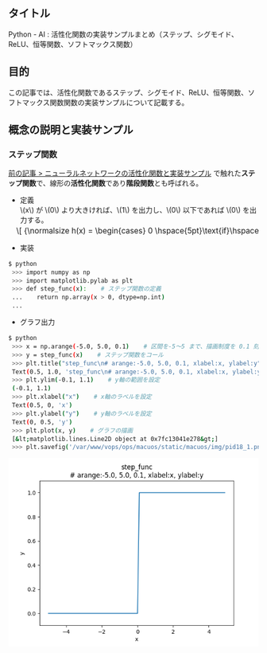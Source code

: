 ## タイトル
Python - AI : 活性化関数の実装サンプルまとめ（ステップ、シグモイド、ReLU、恒等関数、ソフトマックス関数）

## 目的
この記事では、活性化関数であるステップ、シグモイド、ReLU、恒等関数、ソフトマックス関数関数の実装サンプルについて記載する。

## 概念の説明と実装サンプル
### ステップ関数
[前の記事 > ニューラルネットワークの活性化関数と実装サンプル](https://sigma-se.com/detail/17/) で触れた**ステップ関数**で、線形の**活性化関数**であり**階段関数**とも呼ばれる。

- 定義<br>
\\(x\\) が \\(0\\) より大きければ、\\(1\\) を出力し、\\(0\\) 以下であれば \\(0\\) を出力する。
<div style="display: flex; margin-left: 1rem; font-size: 1.1em; margin-top: -0.75em; overflow-x: auto; white-space: nowrap;">
\[
{\normalsize
h(x) =
\begin{cases}
0 \hspace{5pt}\text{if}\hspace{5pt}x \leqq 0 \\
1 \hspace{5pt}\text{if}\hspace{5pt}x > 0
\end{cases}
}
\]
</div>

- 実装
```bash
$ python
 >>> import numpy as np
 >>> import matplotlib.pylab as plt
 >>> def step_func(x):    # ステップ関数の定義
 ...    return np.array(x > 0, dtype=np.int)
 ...
```

- グラフ出力
```bash
$ python
 >>> x = np.arange(-5.0, 5.0, 0.1)    # 区間を-5～5 まで、描画制度を 0.1 刻みに設定
 >>> y = step_func(x)    # ステップ関数をコール
 >>> plt.title("step_func\n# arange:-5.0, 5.0, 0.1, xlabel:x, ylabel:y")    # グラフタイトルを設定
 Text(0.5, 1.0, 'step_func\n# arange:-5.0, 5.0, 0.1, xlabel:x, ylabel:y')
 >>> plt.ylim(-0.1, 1.1)    # y軸の範囲を設定
 (-0.1, 1.1)
 >>> plt.xlabel("x")    # x軸のラベルを設定
 Text(0.5, 0, 'x')
 >>> plt.ylabel("y")    # y軸のラベルを設定
 Text(0, 0.5, 'y')
 >>> plt.plot(x, y)    # グラフの描画
 [&lt;matplotlib.lines.Line2D object at 0x7fc13041e278&gt;]
 >>> plt.savefig('/var/www/vops/ops/macuos/static/macuos/img/pid18_1.png'))    # グラフの出力
```
![pid18_1](/static/tblog/img/pid18_1.png)

